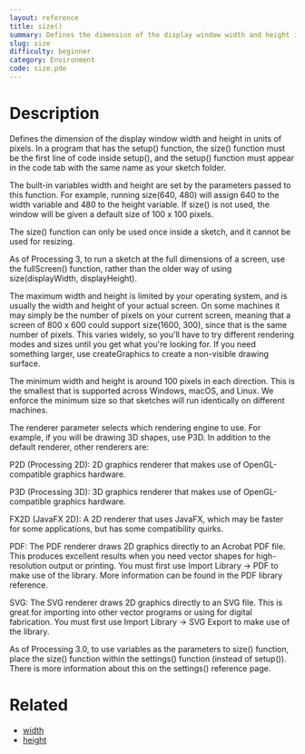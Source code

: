 ```yaml
---
layout: reference
title: size()
summary: Defines the dimension of the display window width and height in units of pixels
slug: size
difficulty: beginner
category: Environment
code: size.pde
---
```


# Description

Defines the dimension of the display window width and height in units of pixels. In a program that has the setup() function, the size() function must be the first line of code inside setup(), and the setup() function must appear in the code tab with the same name as your sketch folder.

The built-in variables width and height are set by the parameters passed to this function. For example, running size(640, 480) will assign 640 to the width variable and 480 to the height variable. If size() is not used, the window will be given a default size of 100 x 100 pixels.

The size() function can only be used once inside a sketch, and it cannot be used for resizing.

As of Processing 3, to run a sketch at the full dimensions of a screen, use the fullScreen() function, rather than the older way of using size(displayWidth, displayHeight).

The maximum width and height is limited by your operating system, and is usually the width and height of your actual screen. On some machines it may simply be the number of pixels on your current screen, meaning that a screen of 800 x 600 could support size(1600, 300), since that is the same number of pixels. This varies widely, so you'll have to try different rendering modes and sizes until you get what you're looking for. If you need something larger, use createGraphics to create a non-visible drawing surface.

The minimum width and height is around 100 pixels in each direction. This is the smallest that is supported across Windows, macOS, and Linux. We enforce the minimum size so that sketches will run identically on different machines.

The renderer parameter selects which rendering engine to use. For example, if you will be drawing 3D shapes, use P3D. In addition to the default renderer, other renderers are:

P2D (Processing 2D): 2D graphics renderer that makes use of OpenGL-compatible graphics hardware.

P3D (Processing 3D): 3D graphics renderer that makes use of OpenGL-compatible graphics hardware.

FX2D (JavaFX 2D): A 2D renderer that uses JavaFX, which may be faster for some applications, but has some compatibility quirks.

PDF: The PDF renderer draws 2D graphics directly to an Acrobat PDF file. This produces excellent results when you need vector shapes for high-resolution output or printing. You must first use Import Library → PDF to make use of the library. More information can be found in the PDF library reference.

SVG: The SVG renderer draws 2D graphics directly to an SVG file. This is great for importing into other vector programs or using for digital fabrication. You must first use Import Library → SVG Export to make use of the library.

As of Processing 3.0, to use variables as the parameters to size() function, place the size() function within the settings() function (instead of setup()). There is more information about this on the settings() reference page.

# Related

- [width](width.html)
- [height](height.html)
